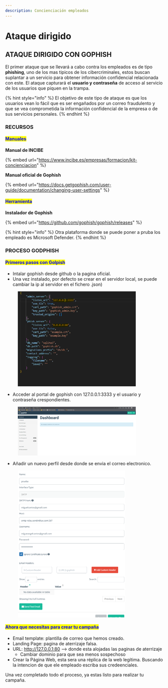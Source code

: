 ```yaml
---
description: Concienciación empleados
---
```


# Ataque dirigido

## ATAQUE DIRIGIDO CON GOPHISH

El primer ataque que se llevará a cabo contra los empleados es de tipo **phishing**, uno de los mas tipicos de los cibercriminales, estos buscan suplantar a un servicio para obtener información confidencial relacionada con este. El ataque capturará el **usuario y contraseña** de acceso al servicio de los usuarios que piquen en la trampa.&#x20;

{% hint style="info" %}
El objetivo de este tipo de ataque es que los usuarios vean lo fácil que es ser engañados por un correo fraudulento y que se vea comprometida la información confidencial de la empresa o de sus servicios personales.
{% endhint %}

### RECURSOS

#### <mark style="color:blue;">**Manuales**</mark>

**Manual de INCIBE**

{% embed url="https://www.incibe.es/empresas/formacion/kit-concienciacion" %}

**Manual oficial de Gophish**&#x20;

{% embed url="https://docs.getgophish.com/user-guide/documentation/changing-user-settings" %}

#### <mark style="color:blue;">Herramienta</mark>

**Instalador de Gophish**

{% embed url="https://github.com/gophish/gophish/releases" %}

{% hint style="info" %}
Otra plataforma donde se puede poner a pruba los empleado es Microsoft Defender.
{% endhint %}

### PROCESO GODPHISH

#### <mark style="color:blue;">Primeros pasos con Golpish</mark>

* Intalar gophish desde github o la pagina oficial.
* Una vez instalado, por defecto se crear en el servidor local, se puede cambiar la ip al servidor en el fichero .json)

<figure><img src="../../../.gitbook/assets/image (19).png" alt="" width="375"><figcaption></figcaption></figure>

* Acceder al portal de gophish con 127.0.0.1:3333 y el usuario y contraseña crespondientes.

<figure><img src="../../../.gitbook/assets/image (7).png" alt="" width="375"><figcaption></figcaption></figure>

* Añadir un nuevo perfil desde donde se envia el correo electronico.

<figure><img src="../../../.gitbook/assets/image (18).png" alt="" width="342"><figcaption></figcaption></figure>

#### <mark style="color:blue;">Ahora que necesitas para crear tu campaña</mark>

* Email template: plantilla de correo que hemos creado.
* Landing Page: pagina de aterrizaje falsa.
* URL: http://127.0.0.1:80 --> donde esta alojadas las paginas de aterrizaje
  * Cambiar dominio para que sea menos sospechoso
* Crear la Página Web, esta sera una réplica de la web legítima. Buscando la intencion de que ele empleado escriba sus credeenciales. &#x20;

Una vez completado todo el proceso, ya estas listo para realizar tu campaña.

